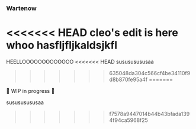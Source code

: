 ### Wartenow
<<<<<<< HEAD
cleo's edit is here whoo hasfljfljkaldsjkfl
=======
HEELLOOOOOOOOOOOOO
<<<<<<< HEAD
susususususaa 
>>>>>>> 635048da304c566cf4be34110f9d8b870fe95a4f
=======


🚧 WIP in progress 🚧

susususususaa
>>>>>>> f7578a9447014b44b43bfada1394f94ca5968f25
